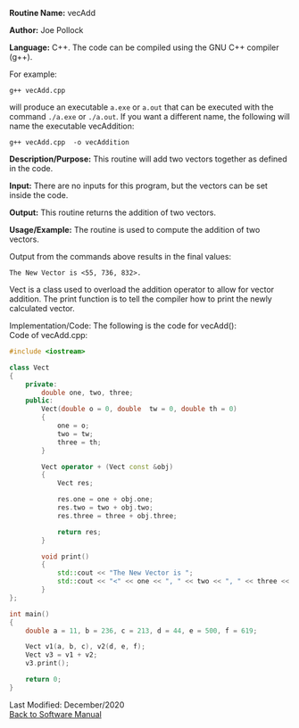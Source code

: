 **Routine Name:** vecAdd  

**Author:** Joe Pollock  

**Language:** C++. The code can be compiled using the GNU C++ compiler (g++).  

For example:  
```
g++ vecAdd.cpp  
```

will produce an executable `a.exe` or `a.out` that can be executed with the command `./a.exe` or `./a.out`. If you want a different name, the following will name the executable vecAddition:  
```
g++ vecAdd.cpp  -o vecAddition
```

**Description/Purpose:** This routine will add two vectors together as defined in the code.  

**Input:** There are no inputs for this program, but the vectors can be set inside the code.  

**Output:** This routine returns the addition of two vectors.  

**Usage/Example:** The routine is used to compute the addition of two vectors.  

Output from the commands above results in the final values:  
```
The New Vector is <55, 736, 832>.
```

Vect is a class used to overload the addition operator to allow for vector addition. The print function is to tell the compiler how to print the newly calculated vector.  

Implementation/Code: The following is the code for vecAdd():  
Code of vecAdd.cpp:  
```C++
#include <iostream>

class Vect
{
    private:
        double one, two, three;
    public:
        Vect(double o = 0, double  tw = 0, double th = 0)
        {
            one = o;
            two = tw;
            three = th;
        }

        Vect operator + (Vect const &obj)
        {
            Vect res;

            res.one = one + obj.one;
            res.two = two + obj.two;
            res.three = three + obj.three;

            return res;
        }

        void print()
        {
            std::cout << "The New Vector is ";
            std::cout << "<" << one << ", " << two << ", " << three << ">" << std::endl;
        }
};

int main()
{
    double a = 11, b = 236, c = 213, d = 44, e = 500, f = 619;

    Vect v1(a, b, c), v2(d, e, f);
    Vect v3 = v1 + v2;
    v3.print();

    return 0;
}
```
  
Last Modified: December/2020  
[Back to Software Manual](https://github.com/jpoll962/math4610/blob/master/hw_toc/SoftwareManual/SoftwareManual_toc.md)